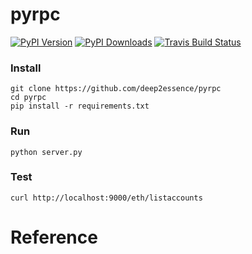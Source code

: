 # pyrpc
[![PyPI Version](https://img.shields.io/pypi/v/pyrpc.svg)](https://pypi.python.org/pypi/pyrpc)
[![PyPI Downloads](https://img.shields.io/pypi/dm/pyrpc.svg)](https://pypi.python.org/pypi/pyrpc)
[![Travis Build Status](https://img.shields.io/travis/gustavkkk/pyrpc.svg)](https://travis-ci.org/gustavkkk/pyrpc)
### Install
    git clone https://github.com/deep2essence/pyrpc
    cd pyrpc
    pip install -r requirements.txt
### Run
    python server.py
### Test
    curl http://localhost:9000/eth/listaccounts
# Reference
